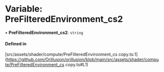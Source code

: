 # Variable: PreFilteredEnvironment\_cs2

• **PreFilteredEnvironment\_cs2**: `string`

#### Defined in

[src/assets/shader/compute/PreFilteredEnvironment_cs copy.ts:1](https://github.com/Orillusion/orillusion/blob/main/src/assets/shader/compute/PreFilteredEnvironment_cs copy.ts#L1)
